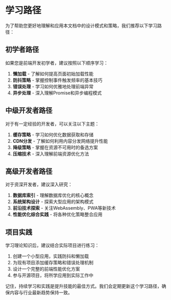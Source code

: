 # 学习路径

为了帮助您更好地理解和应用本文档中的设计模式和策略，我们推荐以下学习路径：

## 初学者路径

如果您是前端开发初学者，建议按照以下顺序学习：

1. **懒加载** - 了解如何提高页面初始加载性能
2. **防抖策略** - 掌握控制事件触发频率的基本技巧
3. **错误处理** - 学习如何优雅地处理前端异常
4. **异步处理** - 深入理解Promise和异步编程模式

## 中级开发者路径

对于有一定经验的开发者，可以关注以下主题：

1. **缓存策略** - 学习如何优化数据获取和存储
2. **CDN分发** - 了解如何利用内容分发网络提升性能
3. **降级策略** - 掌握在资源不可用时的备选方案
4. **压缩技术** - 深入理解前端资源优化方法

## 高级开发者路径

对于资深开发者，建议深入研究：

1. **数据库索引** - 理解数据库优化的核心概念
2. **系统架构设计** - 探索大型应用的架构模式
3. **前沿技术探索** - 关注WebAssembly、PWA等新技术
4. **性能优化综合实践** - 将各种优化策略整合应用

## 项目实践

学习理论知识后，建议结合实际项目进行练习：

1. 创建一个小型应用，实践防抖和懒加载
2. 为现有项目添加缓存策略和错误处理机制
3. 设计一个完整的前端性能优化方案
4. 参与开源项目，将所学应用到实际工作中

记住，持续学习和实践是提升技能的最佳方式。我们会定期更新这个学习路径，确保内容与行业最新趋势保持一致。 